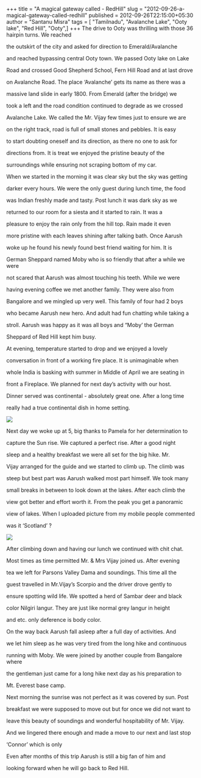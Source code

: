 +++
title = "A magical gateway called - RedHill"
slug = "2012-09-26-a-magical-gateway-called-redhill"
published = 2012-09-26T22:15:00+05:30
author = "Santanu Misra"
tags = [ "Tamilnadu", "Avalanche Lake", "Ooty lake", "Red Hill", "Ooty",]
+++
The drive to Ooty was thrilling with those 36 hairpin turns. We reached

the outskirt of the city and asked for direction to Emerald/Avalanche

and reached bypassing central Ooty town. We passed Ooty lake on Lake

Road and crossed Good Shepherd School, Fern Hill Road and at last drove

on Avalanche Road. The place ‘Avalanche’ gets its name as there was a

massive land slide in early 1800. From Emerald (after the bridge) we

took a left and the road condition continued to degrade as we crossed

Avalanche Lake. We called the Mr. Vijay few times just to ensure we are

on the right track, road is full of small stones and pebbles. It is easy

to start doubting oneself and its direction, as there no one to ask for

directions from. It is treat we enjoyed the pristine beauty of the

surroundings while ensuring not scraping bottom of my car.



  



When we started in the morning it was clear sky but the sky was getting

darker every hours. We were the only guest during lunch time, the food

was Indian freshly made and tasty. Post lunch it was dark sky as we

returned to our room for a siesta and it started to rain. It was a

pleasure to enjoy the rain only from the hill top. Rain made it even

more pristine with each leaves shining after talking bath. Once Aarush

woke up he found his newly found best friend waiting for him. It is

German Sheppard named Moby who is so friendly that after a while we were

not scared that Aarush was almost touching his teeth. While we were

having evening coffee we met another family. They were also from

Bangalore and we mingled up very well. This family of four had 2 boys

who became Aarush new hero. And adult had fun chatting while taking a

stroll. Aarush was happy as it was all boys and “Moby’ the German

Sheppard of Red Hill kept him busy.



  



At evening, temperature started to drop and we enjoyed a lovely

conversation in front of a working fire place. It is unimaginable when

whole India is basking with summer in Middle of April we are seating in

front a Fireplace. We planned for next day’s activity with our host.

Dinner served was continental - absolutely great one. After a long time

really had a true continental dish in home setting.



  

  



[![](../images/thumbnails/2012-09-26-a-magical-gateway-called-redhill-sunrise-redhill.jpg)](../images/2012-09-26-a-magical-gateway-called-redhill-sunrise-redhill.jpg)



Next day we woke up at 5, big thanks to Pamela for her determination to

capture the Sun rise. We captured a perfect rise. After a good night

sleep and a healthy breakfast we were all set for the big hike. Mr.

Vijay arranged for the guide and we started to climb up. The climb was

steep but best part was Aarush walked most part himself. We took many

small breaks in between to look down at the lakes. After each climb the

view got better and effort worth it. From the peak you get a panoramic

view of lakes. When I uploaded picture from my mobile people commented

was it ‘Scotland’ ?



  

  



[![](../images/thumbnails/2012-09-26-a-magical-gateway-called-redhill-hike-redhill.jpg)](../images/2012-09-26-a-magical-gateway-called-redhill-hike-redhill.jpg)



After climbing down and having our lunch we continued with chit chat.

Most times as time permitted Mr. & Mrs Vijay joined us. After evening

tea we left for Parsons Valley Dama and soundings. This time all the

guest travelled in Mr.Vijay’s Scorpio and the driver drove gently to

ensure spotting wild life. We spotted a herd of Sambar deer and black

color Nilgiri langur. They are just like normal grey langur in height

and etc. only deference is body color.



  



On the way back Aarush fall asleep after a full day of activities. And

we let him sleep as he was very tired from the long hike and continuous

running with Moby. We were joined by another couple from Bangalore where

the gentleman just came for a long hike next day as his preparation to

Mt. Everest base camp.



  



Next morning the sunrise was not perfect as it was covered by sun. Post

breakfast we were supposed to move out but for once we did not want to

leave this beauty of soundings and wonderful hospitability of Mr. Vijay.

And we lingered there enough and made a move to our next and last stop

‘Connor’ which is only



  



Even after months of this trip Aarush is still a big fan of him and

looking forward when he will go back to Red Hill.
